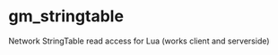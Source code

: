 gm_stringtable
==============

Network StringTable read access for Lua (works client and serverside)
